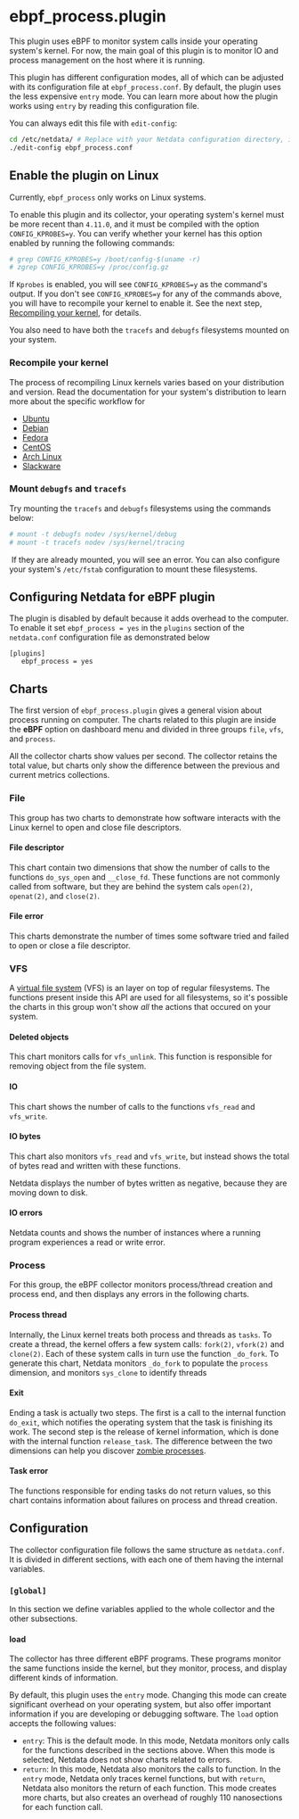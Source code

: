 # ebpf_process.plugin

This plugin uses eBPF to monitor system calls inside your operating system's kernel. For now, the main goal of this
plugin is to monitor IO and process management on the host where it is running. 

This plugin has different configuration modes, all of which can be adjusted with its configuration file at
`ebpf_process.conf`. By default, the plugin uses the less expensive `entry` mode. You can learn more about how the
plugin works using `entry` by reading this configuration file.

You can always edit this file with `edit-config`:

```bash
cd /etc/netdata/ # Replace with your Netdata configuration directory, if not /etc/netdata/
./edit-config ebpf_process.conf
```

## Enable the plugin on Linux

Currently, `ebpf_process` only works on Linux systems. 

To enable this plugin and its collector, your operating system's kernel must be more recent than `4.11.0`, and it must
be compiled with the option `CONFIG_KPROBES=y`. You can verify whether your kernel has this option enabled by running
the following commands:

```bash
# grep CONFIG_KPROBES=y /boot/config-$(uname -r)
# zgrep CONFIG_KPROBES=y /proc/config.gz
```

If `Kprobes` is enabled, you will see `CONFIG_KPROBES=y` as the command's output. If you don't see `CONFIG_KPROBES=y`
for any of the commands above, you will have to recompile your kernel to enable it. See the next step, [Recompiling your
kernel](#recompile-your-kernel), for details.

You also need to have both the `tracefs` and `debugfs` filesystems mounted on your system.

### Recompile your kernel

The process of recompiling Linux kernels varies based on your distribution and version. Read the documentation for your
system's distribution to learn more about the specific workflow for 

-   [Ubuntu](https://wiki.ubuntu.com/Kernel/BuildYourOwnKernel)
-   [Debian](https://kernel-team.pages.debian.net/kernel-handbook/ch-common-tasks.html#s-common-official)
-   [Fedora](https://fedoraproject.org/wiki/Building_a_custom_kernel)
-   [CentOS](https://wiki.centos.org/HowTos/Custom_Kernel)
-   [Arch Linux](https://wiki.archlinux.org/index.php/Kernel/Traditional_compilation)
-   [Slackware](https://docs.slackware.com/howtos:slackware_admin:kernelbuilding)

### Mount `debugfs` and `tracefs`

Try mounting the `tracefs` and `debugfs` filesystems using the commands below:

```bash
# mount -t debugfs nodev /sys/kernel/debug
# mount -t tracefs nodev /sys/kernel/tracing
```
​
If they are already mounted, you will see an error. You can also configure your system's `/etc/fstab` configuration to 
mount these filesystems.

## Configuring Netdata for eBPF plugin

The plugin is disabled by default because it adds overhead to the computer.
To enable it set `ebpf_process = yes` in the `plugins` section of the `netdata.conf` configuration file
as demonstrated below

```
[plugins]
   ebpf_process = yes
```

## Charts

The first version of `ebpf_process.plugin` gives a general vision about process running on computer. The charts related
to this plugin are inside the **eBPF** option on dashboard menu and divided in three groups `file`, `vfs`, and
`process`.

All the collector charts show values per second. The collector retains the total value, but charts only show the
difference between the previous and current metrics collections.

### File

This group has two charts to demonstrate how software interacts with the Linux kernel to open and close file 
descriptors.

#### File descriptor

This chart contain two dimensions that show the number of calls to the functions `do_sys_open` and `__close_fd`. These
functions are not commonly called from software, but they are behind the system cals `open(2)`, `openat(2)`, and
`close(2)`. ​

#### File error

This charts demonstrate the number of times some software tried and failed to open or close a file descriptor.
 
### VFS

A [virtual file system](https://en.wikipedia.org/wiki/Virtual_file_system) (VFS) is an layer on top of regular
filesystems. The functions present inside this API are used for all filesystems, so it's possible the charts in this
group won't show _all_ the actions that occured on your system.

#### Deleted objects

This chart monitors calls for `vfs_unlink`. This function is responsible for removing object from the file system. 

#### IO

This chart shows the number of calls to the functions `vfs_read` and `vfs_write`.

#### IO bytes

This chart also monitors `vfs_read` and `vfs_write`, but instead shows the total of bytes read and written with these
functions.
 
Netdata displays the number of bytes written as negative, because they are moving down to disk. 
 
#### IO errors

Netdata counts and shows the number of instances where a running program experiences a read or write error.

### Process

For this group, the eBPF collector monitors process/thread creation and process end, and then displays any errors in the
following charts.
 
#### Process thread

Internally, the Linux kernel treats both process and threads as `tasks`. To create a thread, the kernel offers a few
system calls: `fork(2)`, `vfork(2)` and `clone(2)`. Each of these system calls in turn use the function `_do_fork`. To
generate this chart, Netdata monitors `_do_fork` to populate the `process` dimension, and monitors `sys_clone` to
identify threads

#### Exit

Ending a task is actually two steps. The first is a call to the internal function `do_exit`, which notifies the
operating system that the task is finishing its work. The second step is the release of kernel information, which is
done with the internal function `release_task`. The difference between the two dimensions can help you discover [zombie
processes](https://en.wikipedia.org/wiki/Zombie_process).

#### Task error

The functions responsible for ending tasks do not return values, so this chart contains information about failures on
process and thread creation.

## Configuration

The collector configuration file follows the same structure as `netdata.conf`. It is divided in different sections, with
each one of them having the internal variables.

### `[global]`

In this section we define variables applied to the whole collector and the other subsections.

#### load

The collector has three different eBPF programs. These programs monitor the same functions inside the kernel, but they
monitor, process, and display different kinds of information.

By default, this plugin uses the `entry` mode. Changing this mode can create significant overhead on your operating
system, but also offer important information if you are developing or debugging software. The `load` option accepts the
following values: ​

-   `entry`: This is the default mode. In this mode, Netdata monitors only calls for the functions described in the
    sections above. When this mode is selected, Netdata does not show charts related to errors.
-   `return`: In this mode, Netdata also monitors the calls to function. In the `entry` mode, Netdata only traces kernel
    functions, but with `return`, Netdata also monitors the return of each function. This mode creates more charts, but
    also creates an overhead of roughly 110 nanosections for each function call.
